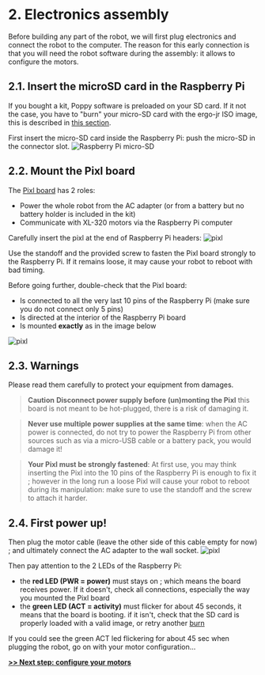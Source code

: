 # 2. Electronics assembly

Before building any part of the robot, we will first plug electronics and connect the robot to the computer. The reason for this early connection is that you will need the robot software during the assembly: it allows to configure the motors.

## 2.1. Insert the microSD card in the Raspberry Pi

If you bought a kit, Poppy software is preloaded on your SD card. If it not the case, you have to "burn" your micro-SD card with the ergo-jr ISO image, this is described in [this section](../../installation/burn-an-image-file.md).

First insert the micro-SD card inside the Raspberry Pi: push the micro-SD in the connector slot.
![Raspberry Pi micro-SD](img/electronic/rpi-sd.jpg)

## 2.2. Mount the Pixl board

The [Pixl board](http://www.generationrobots.com/en/402420-carte-pixl.html) has 2 roles:
* Power the whole robot from the AC adapter (or from a battery but no battery holder is included in the kit)
* Communicate with XL-320 motors via the Raspberry Pi computer

Carefully insert the pixl at the end of Raspberry Pi headers:
![pixl](img/electronic/pixl-step_1-2.jpg)

Use the standoff and the provided screw to fasten the Pixl board strongly to the Raspberry Pi. If it remains loose, it may cause your robot to reboot with bad timing.

Before going further, double-check that the Pixl board:
* Is connected to all the very last 10 pins of the Raspberry Pi (make sure you do not connect only 5 pins)
* Is directed at the interior of the Raspberry Pi board
* Is mounted **exactly** as in the image below

![pixl](https://raw.githubusercontent.com/poppy-project/pixl/master/images/rpi_pixl.jpg)


## 2.3. Warnings

Please read them carefully to protect your equipment from damages.

> **Caution**  **Disconnect power supply before (un)monting the Pixl** this board is not meant to be hot-plugged, there is a risk of damaging it. 

> **Never use multiple power supplies at the same time**: when the AC power is connected, do not try to power the Raspberry Pi from other sources such as via a micro-USB cable or a battery pack, you would damage it!


> **Your Pixl must be strongly fastened**: At first use, you may think inserting the Pixl into the 10 pins of the Raspberry Pi is enough to fix it ; however in the long run a loose Pixl will cause your robot to reboot during its manipulation: make sure to use the standoff and the screw to attach it harder.  

## 2.4. First power up!

Then plug the motor cable (leave the other side of this cable empty for now) ; and ultimately connect the AC adapter to the wall socket.
![pixl](img/electronic/pixl-step_3-4-5.jpg)

Then pay attention to the 2 LEDs of the Raspberry Pi:
- the **red LED (PWR = power)** must stays on ; which means the board receives power. If it doesn't, check all connections, especially the way you mounted the Pixl board
- the **green LED (ACT = activity)** must flicker for about 45 seconds, it means that the board is booting. if it isn't, check that the SD card is properly loaded with a valid image, or retry another [burn](../../installation/burn-an-image-file.md)

If you could see the green ACT led flickering for about 45 sec when plugging the robot, go on with your motor configuration...

[**>> Next step: configure your motors**](motor-configuration.md)